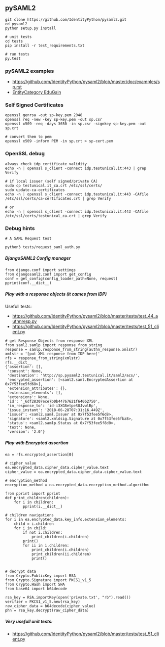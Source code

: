 pySAML2
-------

````
git clone https://github.com/IdentityPython/pysaml2.git
cd pysaml2
python setup.py install

# unit tests
cd tests
pip install -r test_requirements.txt

# run tests
py.test

````

### pySAML2 examples

- https://github.com/IdentityPython/pysaml2/blob/master/doc/examples/sp.rst
- [EntityCategory EduGain](https://github.com/IdentityPython/pysaml2/blob/master/example/sp-wsgi/sp_conf.py.example)


### Self Signed Certificates
````
openssl genrsa -out sp-key.pem 2048
openssl req -new -key sp-key.pem -out sp.csr
openssl x509 -req -days 3650 -in sp.csr -signkey sp-key.pem -out sp.crt

# convert them to pem
openssl x509 -inform PEM -in sp.crt > sp-cert.pem
````

### OpenSSL debug

````
always check idp certificate validity
echo -n | openssl s_client -connect idp.testunical.it:443 | grep Verify

# if local issuer (self signed/private CA)
sudo cp testunical.it_ca.crt /etc/ssl/certs/
sudo update-ca-certificates
echo -n | openssl s_client -connect idp.testunical.it:443 -CAfile /etc/ssl/certs/ca-certificates.crt | grep Verify

# or
echo -n | openssl s_client -connect idp.testunical.it:443 -CAfile /etc/ssl/certs/testunical_ca.crt | grep Verify

````


### Debug hints

````
# A SAML Request test

python3 tests/request_saml_auth.py
````

##### DjangoSAML2 Config manager
````
from django.conf import settings
from djangosaml2.conf import get_config
conf = get_config(config_loader_path=None, request)
pprint(conf.__dict__)
````

##### Play with a response objects (it cames from IDP)
Usefull tests:
 - https://github.com/IdentityPython/pysaml2/blob/master/tests/test_44_authnresp.py
 - https://github.com/IdentityPython/pysaml2/blob/master/tests/test_51_client.py

````
# get Response Objects from response XML
from saml2.samlp import response_from_string
response = samlp.response_from_string(authn_response.xmlstr)
xmlstr = '[put XML response from IDP here]'
rfs = response_from_string(xmlstr)
rfs.__dict__
{'assertion': [],
 'consent': None,
 'destination': 'http://sp.pysaml2.testunical.it/saml2/acs/',
 'encrypted_assertion': [<saml2.saml.EncryptedAssertion at 0x7f53fee5fd68>],
 'extension_attributes': {},
 'extension_elements': [],
 'extensions': None,
 'id': '_6df28307ece7b0b44767621f64062750',
 'in_response_to': 'id-i3XG8etpeS8JvwlBp',
 'issue_instant': '2018-06-28T07:31:16.449Z',
 'issuer': <saml2.saml.Issuer at 0x7f53fee5f6d8>,
 'signature': <saml2.xmldsig.Signature at 0x7f53fee5fba8>,
 'status': <saml2.samlp.Status at 0x7f53fee5f8d0>,
 'text': None,
 'version': '2.0'}
````

##### Play with Encrypted assertion

````
ea = rfs.encrypted_assertion[0]

# cipher_value
ea.encrypted_data.cipher_data.cipher_value.text
cipher_value = ea.encrypted_data.cipher_data.cipher_value.text

# encryption_method
encryption_method = ea.encrypted_data.encryption_method.algorithm

from pprint import pprint
def print_children(children):
    for i in children:
        pprint(i.__dict__)

# children navigations
for i in ea.encrypted_data.key_info.extension_elements:
    child = i.children
    for i in child:
        if not i.children:
            print_children(i.children)
        print()
        for ii in i.children:
            print_children(i.children)
            print_children(ii.children)
            print()


# decrypt data
from Crypto.PublicKey import RSA
from Crypto.Signature import PKCS1_v1_5
from Crypto.Hash import SHA
from base64 import b64decode

rsa_key = RSA.importKey(open('private.txt', "rb").read())
verifier = PKCS1_v1_5.new(rsa_key)
raw_cipher_data = b64decode(cipher_value)
phn = rsa_key.decrypt(raw_cipher_data)

````

##### Very usefull unit tests:
 - https://github.com/IdentityPython/pysaml2/blob/master/tests/test_51_client.py
